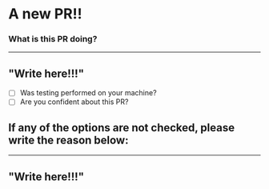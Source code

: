 # A new PR!!

### What is this PR doing?

---

## "Write here!!!"

- [ ] Was testing performed on your machine?
- [ ] Are you confident about this PR?

## If any of the options are not checked, please write the reason below:

---

## "Write here!!!"
